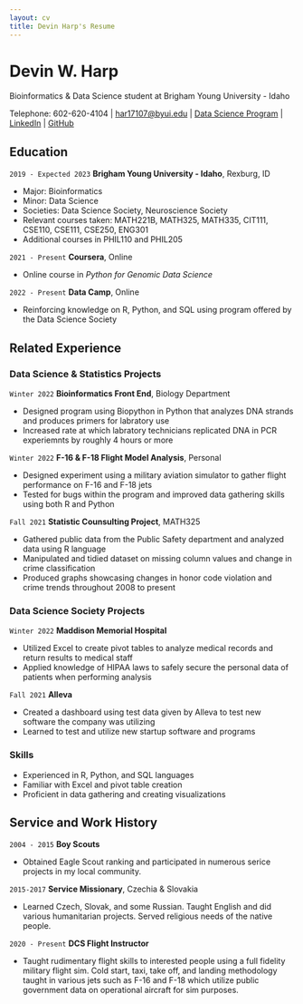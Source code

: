 ```yaml
---
layout: cv
title: Devin Harp's Resume
---
```

# Devin W. Harp

Bioinformatics & Data Science student at Brigham Young University - Idaho

<div id="webaddress">
Telephone: 602-620-4104</a>
| <a href="har17107@byui.edu">har17107@byui.edu</a>
| <a href="https://byuidatascience.github.io/">Data Science Program</a>
| <a href="https://www.linkedin.com/in/devin7eleven/">LinkedIn</a>
| <a href="https://github.com/Devin7Eleven">GitHub</a>
</div>

<!-- https://www.monique.tech/the-art-of-markdown -->

## Education

`2019 - Expected 2023`
__Brigham Young University - Idaho__, Rexburg, ID

- Major: Bioinformatics
- Minor: Data Science
- Societies: Data Science Society, Neuroscience Society
- Relevant courses taken: MATH221B, MATH325, MATH335, CIT111, CSE110, CSE111, CSE250, ENG301 <!-- I'm not sure that ENG301 is relevant, but maybe I'm just wrong. -->
- Additional courses in PHIL110 and PHIL205

`2021 - Present`
__Coursera__, Online

- Online course in *Python for Genomic Data Science*

`2022 - Present`
__Data Camp__, Online

- Reinforcing knowledge on R, Python, and SQL using program offered by the Data Science Society

## Related Experience

### Data Science & Statistics Projects

`Winter 2022`
__Bioinformatics Front End__, Biology Department

- Designed program using Biopython in Python that analyzes DNA strands and produces primers for labratory use
- Increased rate at which labratory technicians replicated DNA in PCR experiemnts by roughly 4 hours or more

`Winter 2022`
__F-16 & F-18 Flight Model Analysis__, Personal

- Designed experiment using a military aviation simulator to gather flight performance on F-16 and F-18 jets
- Tested for bugs within the program and improved data gathering skills using both R and Python

`Fall 2021`
__Statistic Counsulting Project__, MATH325

- Gathered public data from the Public Safety department and analyzed data using R language
- Manipulated and tidied dataset on missing column values and change in crime classification
- Produced graphs showcasing changes in honor code violation and crime trends throughout 2008 to present

### Data Science Society Projects

`Winter 2022`
__Maddison Memorial Hospital__

- Utilized Excel to create pivot tables to analyze medical records and return results to medical staff
- Applied knowledge of HIPAA laws to safely secure the personal data of patients when performing analysis

`Fall 2021`
__Alleva__

- Created a dashboard using test data given by Alleva to test new software the company was utilizing
- Learned to test and utilize new startup software and programs <!-- What was the software and what were the programs? -->

### Skills

- Experienced in R, Python, and SQL languages
- Familiar with Excel and pivot table creation
- Proficient in data gathering and creating visualizations

## Service and Work History

`2004 - 2015`
__Boy Scouts__

- Obtained Eagle Scout ranking and participated in numerous serice projects in my local community.

`2015-2017`
__Service Missionary__, Czechia & Slovakia

- Learned Czech, Slovak, and some Russian. Taught English and did various humanitarian projects. Served religious needs of the native people.

`2020 - Present`
__DCS Flight Instructor__

- Taught rudimentary flight skills to interested people using a full fidelity military flight sim. Cold start, taxi, take off, and landing methodology taught in various jets such as F-16 and F-18 which utilize public government data on operational aircraft for sim purposes.

<!-- ### Footer

Last updated: May 2013 -->


